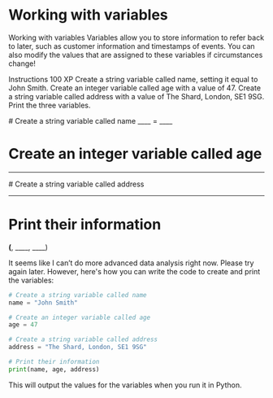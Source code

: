 # Working with variables

Working with variables
Variables allow you to store information to refer back to later, such as customer information and timestamps of events. You can also modify the values that are assigned to these variables if circumstances change!

Instructions
100 XP
Create a string variable called name, setting it equal to John Smith.
Create an integer variable called age with a value of 47.
Create a string variable called address with a value of The Shard, London, SE1 9SG.
Print the three variables.

# Create a string variable called name
____ = ____

# Create an integer variable called age
____

# Create a string variable called address
____

# Print their information
____(____, ____,  ____)

It seems like I can’t do more advanced data analysis right now. Please try again later. However, here's how you can write the code to create and print the variables:

```python
# Create a string variable called name
name = "John Smith"

# Create an integer variable called age
age = 47

# Create a string variable called address
address = "The Shard, London, SE1 9SG"

# Print their information
print(name, age, address)
```

This will output the values for the variables when you run it in Python.